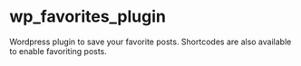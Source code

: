 wp_favorites_plugin
===================

Wordpress plugin to save your favorite posts. Shortcodes are also available to enable favoriting posts.
